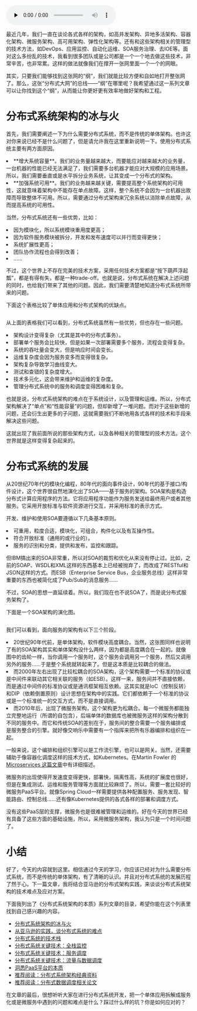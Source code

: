 <audio id="audio" title="21 | 分布式系统架构的冰与火" controls="" preload="none"><source id="mp3" src="https://static001.geekbang.org/resource/audio/2a/5e/2ab838e044dc4bb252dbecb9c0292f5e.mp3"></audio>

最近几年，我们一直在谈论各式各样的架构，如高并发架构、异地多活架构、容器化架构、微服务架构、高可用架构、弹性化架构等。还有和这些架构相关的管理型的技术方法，如DevOps、应用监控、自动化运维、SOA服务治理、去IOE等。面对这么多纷乱的技术，我看到很多团队或是公司都是一个一个地去做这些技术，非常辛苦，也非常累。这样的做法就像我们在撑开一张网里面一个一个的网眼。

其实，只要我们能够找到这张网的“纲”，我们就能比较方便和自如地打开整张网了。那么，这张“分布式大网”的总线——“纲”在哪里呢？我希望通过这一系列文章可以让你找到这个“纲”，从而能让你更好更有效率地做好架构和工程。

# 分布式系统架构的冰与火

首先，我们需要阐述一下为什么需要分布式系统，而不是传统的单体架构。也许这对你来说已经不是什么问题了，但是请允许我在这里重新说明一下。使用分布式系统主要有两方面原因。

<li>
**增大系统容量**。我们的业务量越来越大，而要能应对越来越大的业务量，一台机器的性能已经无法满足了，我们需要多台机器才能应对大规模的应用场景。所以，我们需要垂直或是水平拆分业务系统，让其变成一个分布式的架构。
</li>
<li>
**加强系统可用**。我们的业务越来越关键，需要提高整个系统架构的可用性，这就意味着架构中不能存在单点故障。这样，整个系统不会因为一台机器出故障而导致整体不可用。所以，需要通过分布式架构来冗余系统以消除单点故障，从而提高系统的可用性。
</li>

当然，分布式系统还有一些优势，比如：

<li>
因为模块化，所以系统模块重用度更高；
</li>
<li>
因为软件服务模块被拆分，开发和发布速度可以并行而变得更快；
</li>
<li>
系统扩展性更高；
</li>
<li>
团队协作流程也会得到改善；
</li>
<li>
……
</li>

不过，这个世界上不存在完美的技术方案，采用任何技术方案都是“按下葫芦浮起瓢”，都是有得有失，都是一种trade-off。也就是说，分布式系统在解决上述问题的同时，也给我们带来了其他的问题。因此，我们需要清楚地知道分布式系统所带来的问题。

下面这个表格比较了单体应用和分布式架构的优缺点。

<img src="https://static001.geekbang.org/resource/image/8f/91/8fecccec610626a3e348318b1fd17791.png" alt="" />

从上面的表格我们可以看到，分布式系统虽然有一些优势，但也存在一些问题。

<li>
架构设计变得复杂（尤其是其中的分布式事务）。
</li>
<li>
部署单个服务会比较快，但是如果一次部署需要多个服务，流程会变得复杂。
</li>
<li>
系统的吞吐量会变大，但是响应时间会变长。
</li>
<li>
运维复杂度会因为服务变多而变得很复杂。
</li>
<li>
架构复杂导致学习曲线变大。
</li>
<li>
测试和查错的复杂度增大。
</li>
<li>
技术多元化，这会带来维护和运维的复杂度。
</li>
<li>
管理分布式系统中的服务和调度变得困难和复杂。
</li>

也就是说，分布式系统架构的难点在于系统设计，以及管理和运维。所以，分布式架构解决了“单点”和“性能容量”的问题，但却新增了一堆问题。而对于这些新增的问题，还会衍生出更多的子问题，这就需要我们不断地用各式各样的技术和手段来解决这些问题。

这就出现了我前面所说的那些架构方式，以及各种相关的管理型的技术方法。这个世界就是这样变得复杂起来的。

# 分布式系统的发展

从20世纪70年代的模块化编程，80年代的面向事件设计，90年代的基于接口/构件设计，这个世界很自然地演化出了SOA——基于服务的架构。SOA架构是构造分布式计算应用程序的方法。它将应用程序功能作为服务发送给最终用户或者其他服务。它采用开放标准与软件资源进行交互，并采用标准的表示方式。

开发、维护和使用SOA要遵循以下几条基本原则。

<li>
可重用，粒度合适，模块化，可组合，构件化以及有互操作性。
</li>
<li>
符合开放标准（通用的或行业的）。
</li>
<li>
服务的识别和分类，提供和发布，监控和跟踪。
</li>

但IBM搞出来的SOA非常重，所以对SOA的裁剪和优化从来没有停止过。比如，之前的SOAP、WSDL和XML这样的东西基本上已经被抛弃了，而改成了RESTful和JSON这样的方式。而ESB（Enterprise Service Bus，企业服务总线）这样非常重要的东西也被简化成了Pub/Sub的消息服务……

不过，SOA的思想一直延续着。所以，我们现在也不说SOA了，而是说分布式服务架构了。

下面是一个SOA架构的演化图。

<img src="https://static001.geekbang.org/resource/image/54/42/542f449c5aeffd20a6d66b32c1736f42.png" alt="" />

我们可以看到，面向服务的架构有以下三个阶段。

<li>
20世纪90年代前，是单体架构，软件模块高度耦合。当然，这张图同样也说明了有的SOA架构其实和单体架构没什么两样，因为都是高度耦合在一起的。就像图中的齿轮一样，当你调用一个服务时，这个服务会调用另一个服务，然后又调用另外的服务……于是整个系统就转起来了。但是这本质是比较耦合的做法。
</li>
<li>
而2000年左右出现了比较松耦合的SOA架构，这个架构需要一个标准的协议或是中间件来联动其它相关联的服务（如ESB）。这样一来，服务间并不直接依赖，而是通过中间件的标准协议或是通讯框架相互依赖。这其实就是IoC（控制反转）和DIP（依赖倒置原则）设计思想在架构中的实践。它们都依赖于一个标准的协议或是一个标准统一的交互方式，而不是直接调用。
</li>
<li>
而2010年后，出现了微服务架构，这个架构更为松耦合。每一个微服务都能独立完整地运行（所谓的自包含），后端单体的数据库也被微服务这样的架构分散到不同的服务中。而它和传统SOA的差别在于，服务间的整合需要一个服务编排或是服务整合的引擎。就好像交响乐中需要有一个指挥来把所有乐器编排和组织在一起。
</li>

一般来说，这个编排和组织引擎可以是工作流引擎，也可以是网关。当然，还需要辅助于像容器化调度这样的技术方式，如Kubernetes。在Martin Fowler 的 [Microservices 这篇文章](https://martinfowler.com/articles/microservices.html)中有详细描述。

微服务的出现使得开发速度变得更快，部署快，隔离性高，系统的扩展度也很好，但是在集成测试、运维和服务管理等方面就比较麻烦了。所以，需要一套比较好的微服务PaaS平台。就像Spring Cloud一样需要提供各种配置服务、服务发现、智能路由、控制总线……还有像Kubernetes提供的各式各样的部署和调度方式。

没有这些PaaS层的支撑，微服务也是很难被管理和运维的。好在今天的世界已经有具备了这些方面的基础设施，所以，采用微服务架构，我认为只是一个时间问题了。

# 小结

好了，今天的内容就到这里。相信通过今天的学习，你应该已经对为什么需要分布式系统，而不是传统的单体架构，有了清晰的认识。并且对分布式系统的发展历程了然于心。下一篇文章，我将结合亚马逊的分布式架构实践，来谈谈分布式系统架构的技术难点及应对方案。

下面我列出了《分布式系统架构的本质》系列文章的目录，希望你能在这个列表里找到自己感兴趣的内容。

- [分布式系统架构的冰与火](https://time.geekbang.org/column/article/1411)
- [从亚马逊的实践，谈分布式系统的难点](https://time.geekbang.org/column/article/1505)
- [分布式系统的技术栈](https://time.geekbang.org/column/article/1512)
- [分布式系统关键技术：全栈监控](https://time.geekbang.org/column/article/1513)
- [分布式系统关键技术：服务调度](https://time.geekbang.org/column/article/1604)
- [分布式系统关键技术：流量与数据调度](https://time.geekbang.org/column/article/1609)
- [洞悉PaaS平台的本质](https://time.geekbang.org/column/article/1610)
- [推荐阅读：分布式系统架构经典资料](https://time.geekbang.org/column/article/2080)
- [推荐阅读：分布式数据调度相关论文](https://time.geekbang.org/column/article/2421)

在文章的最后，很想听听大家在进行分布式系统开发，把一个单体应用拆解成服务化或是微服务中遇到的问题和难点是什么？踩过什么样的坑？你是如何应对的？

<img src="https://static001.geekbang.org/resource/image/9e/cd/9e00f2d01bc172e791e6e39b9de2a2cd.jpg" alt="" />
